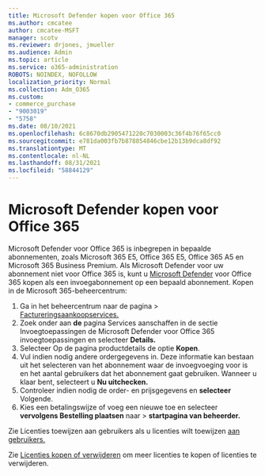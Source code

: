 ```yaml
---
title: Microsoft Defender kopen voor Office 365
ms.author: cmcatee
author: cmcatee-MSFT
manager: scotv
ms.reviewer: drjones, jmueller
ms.audience: Admin
ms.topic: article
ms.service: o365-administration
ROBOTS: NOINDEX, NOFOLLOW
localization_priority: Normal
ms.collection: Adm_O365
ms.custom:
- commerce_purchase
- "9003019"
- "5758"
ms.date: 08/10/2021
ms.openlocfilehash: 6c8670db2905471220c7030003c36f4b76f65cc0
ms.sourcegitcommit: e781da003fb7b878854846cbe12b13b9dca8df92
ms.translationtype: MT
ms.contentlocale: nl-NL
ms.lasthandoff: 08/31/2021
ms.locfileid: "58844129"
---
```

# <a name="purchase-microsoft-defender-for-office-365"></a>Microsoft Defender kopen voor Office 365

Microsoft Defender voor Office 365 is inbegrepen in bepaalde abonnementen, zoals Microsoft 365 E5, Office 365 E5, Office 365 A5 en Microsoft 365 Business Premium. Als Microsoft Defender voor uw abonnement niet voor Office 365 is, kunt u [Microsoft Defender](https://docs.microsoft.com/microsoft-365/security/office-365-security/office-365-atp) voor Office 365 kopen als een invoegabonnement op een bepaald abonnement. Kopen in de Microsoft 365-beheercentrum:

1. Ga in het beheercentrum naar de pagina   >  [Factureringsaankoopservices.](https://go.microsoft.com/fwlink/p/?linkid=868433)
2. Zoek onder aan **de** pagina Services  aanschaffen in de sectie Invoegtoepassingen de Microsoft Defender voor Office 365 invoegtoepassingen en selecteer **Details.**
3. Selecteer Op de pagina productdetails de optie **Kopen**.
4. Vul indien nodig andere ordergegevens in. Deze informatie kan bestaan uit het selecteren van het abonnement waar de invoegvoeging voor is en het aantal gebruikers dat het abonnement gaat gebruiken. Wanneer u klaar bent, selecteert u **Nu uitchecken.**
5. Controleer indien nodig de order- en prijsgegevens en **selecteer** Volgende.
6. Kies een betalingswijze of voeg een nieuwe toe en selecteer **vervolgens Bestelling plaatsen** naar  >  **startpagina van beheerder.**

Zie Licenties toewijzen aan gebruikers als u licenties wilt toewijzen [aan gebruikers.](https://docs.microsoft.com/microsoft-365/admin/manage/assign-licenses-to-users)

Zie [Licenties kopen of verwijderen](https://docs.microsoft.com/microsoft-365/commerce/licenses/buy-licenses#buy-or-remove-licenses-for-your-business-subscription) om meer licenties te kopen of licenties te verwijderen.